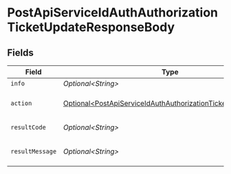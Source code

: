 # PostApiServiceIdAuthAuthorizationTicketUpdateResponseBody


## Fields

| Field                                                                                                                                            | Type                                                                                                                                             | Required                                                                                                                                         | Description                                                                                                                                      |
| ------------------------------------------------------------------------------------------------------------------------------------------------ | ------------------------------------------------------------------------------------------------------------------------------------------------ | ------------------------------------------------------------------------------------------------------------------------------------------------ | ------------------------------------------------------------------------------------------------------------------------------------------------ |
| `info`                                                                                                                                           | *Optional\<String>*                                                                                                                              | :heavy_minus_sign:                                                                                                                               | Information about the ticket.                                                                                                                    |
| `action`                                                                                                                                         | [Optional\<PostApiServiceIdAuthAuthorizationTicketUpdateAction>](../../models/operations/PostApiServiceIdAuthAuthorizationTicketUpdateAction.md) | :heavy_minus_sign:                                                                                                                               | The result of the /auth/authorization/ticket/info API call.                                                                                      |
| `resultCode`                                                                                                                                     | *Optional\<String>*                                                                                                                              | :heavy_minus_sign:                                                                                                                               | The code which represents the result of the API call.                                                                                            |
| `resultMessage`                                                                                                                                  | *Optional\<String>*                                                                                                                              | :heavy_minus_sign:                                                                                                                               | A short message which explains the result of the API call.                                                                                       |